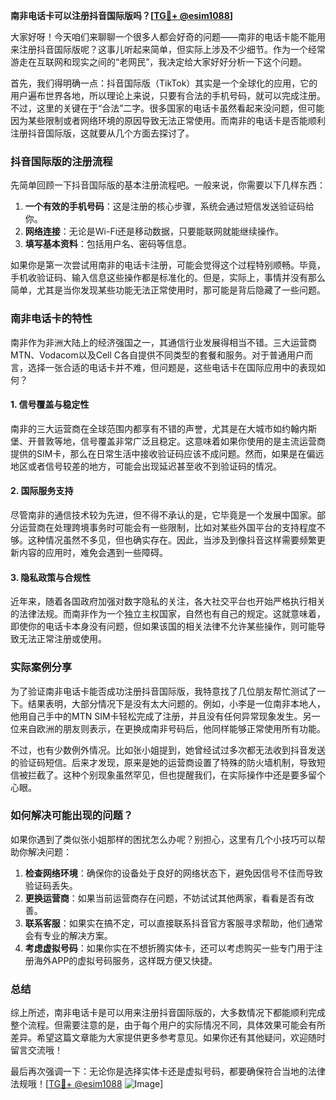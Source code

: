 **南非电话卡可以注册抖音国际版吗？[[TG💪+ @esim1088](https://t.me/s/esim1088)]**

大家好呀！今天咱们来聊聊一个很多人都会好奇的问题——南非的电话卡能不能用来注册抖音国际版呢？这事儿听起来简单，但实际上涉及不少细节。作为一个经常游走在互联网和现实之间的“老网民”，我决定给大家好好分析一下这个问题。

首先，我们得明确一点：抖音国际版（TikTok）其实是一个全球化的应用，它的用户遍布世界各地，所以理论上来说，只要有合法的手机号码，就可以完成注册。不过，这里的关键在于“合法”二字。很多国家的电话卡虽然看起来没问题，但可能因为某些限制或者网络环境的原因导致无法正常使用。而南非的电话卡是否能顺利注册抖音国际版，这就要从几个方面去探讨了。

### 抖音国际版的注册流程

先简单回顾一下抖音国际版的基本注册流程吧。一般来说，你需要以下几样东西：

1. **一个有效的手机号码**：这是注册的核心步骤，系统会通过短信发送验证码给你。
2. **网络连接**：无论是Wi-Fi还是移动数据，只要能联网就能继续操作。
3. **填写基本资料**：包括用户名、密码等信息。

如果你是第一次尝试用南非的电话卡注册，可能会觉得这个过程特别顺畅。毕竟，手机收验证码、输入信息这些操作都是标准化的。但是，实际上，事情并没有那么简单，尤其是当你发现某些功能无法正常使用时，那可能是背后隐藏了一些问题。

### 南非电话卡的特性

南非作为非洲大陆上的经济强国之一，其通信行业发展得相当不错。三大运营商MTN、Vodacom以及Cell C各自提供不同类型的套餐和服务。对于普通用户而言，选择一张合适的电话卡并不难，但问题是，这些电话卡在国际应用中的表现如何？

#### 1. **信号覆盖与稳定性**
南非的三大运营商在全球范围内都享有不错的声誉，尤其是在大城市如约翰内斯堡、开普敦等地，信号覆盖非常广泛且稳定。这意味着如果你使用的是主流运营商提供的SIM卡，那么在日常生活中接收验证码应该不成问题。然而，如果是在偏远地区或者信号较差的地方，可能会出现延迟甚至收不到验证码的情况。

#### 2. **国际服务支持**
尽管南非的通信技术较为先进，但不得不承认的是，它毕竟是一个发展中国家。部分运营商在处理跨境事务时可能会有一些限制，比如对某些外国平台的支持程度不够。这种情况虽然不多见，但也确实存在。因此，当涉及到像抖音这样需要频繁更新内容的应用时，难免会遇到一些障碍。

#### 3. **隐私政策与合规性**
近年来，随着各国政府加强对数字隐私的关注，各大社交平台也开始严格执行相关的法律法规。而南非作为一个独立主权国家，自然也有自己的规定。这就意味着，即使你的电话卡本身没有问题，但如果该国的相关法律不允许某些操作，则可能导致无法正常注册或使用。

### 实际案例分享

为了验证南非电话卡能否成功注册抖音国际版，我特意找了几位朋友帮忙测试了一下。结果表明，大部分情况下是没有太大问题的。例如，小李是一位南非本地人，他用自己手中的MTN SIM卡轻松完成了注册，并且没有任何异常现象发生。另一位来自欧洲的朋友则表示，在更换成南非号码后，他同样能够正常使用所有功能。

不过，也有少数例外情况。比如张小姐提到，她曾经试过多次都无法收到抖音发送的验证码短信。后来才发现，原来是她的运营商设置了特殊的防火墙机制，导致短信被拦截了。这种个别现象虽然罕见，但也提醒我们，在实际操作中还是要多留个心眼。

### 如何解决可能出现的问题？

如果你遇到了类似张小姐那样的困扰怎么办呢？别担心，这里有几个小技巧可以帮助你解决问题：

1. **检查网络环境**：确保你的设备处于良好的网络状态下，避免因信号不佳而导致验证码丢失。
2. **更换运营商**：如果当前运营商存在问题，不妨试试其他两家，看看是否有改善。
3. **联系客服**：如果实在搞不定，可以直接联系抖音官方客服寻求帮助，他们通常会有专业的解决方案。
4. **考虑虚拟号码**：如果你实在不想折腾实体卡，还可以考虑购买一些专门用于注册海外APP的虚拟号码服务，这样既方便又快捷。

### 总结

综上所述，南非电话卡是可以用来注册抖音国际版的，大多数情况下都能顺利完成整个流程。但需要注意的是，由于每个用户的实际情况不同，具体效果可能会有所差异。希望这篇文章能为大家提供更多参考意见。如果你还有其他疑问，欢迎随时留言交流哦！

最后再次强调一下：无论你是选择实体卡还是虚拟号码，都要确保符合当地的法律法规哦！[[TG💪+ @esim1088](https://t.me/s/esim1088) ![Image](https://i.postimg.cc/4NQfJmqS/Snipaste-2025-05-13-00-14-12.png)]